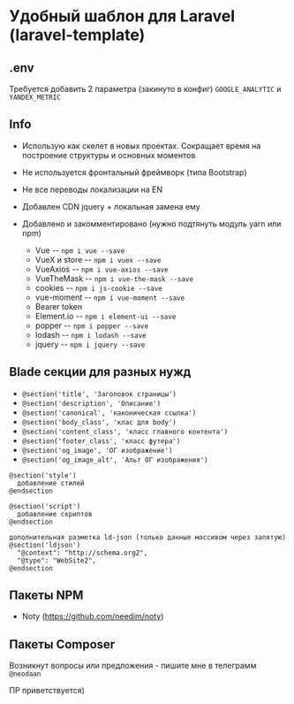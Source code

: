 # Удобный шаблон для Laravel (laravel-template)

## .env
Требуется добавить 2 параметра (закинуто в конфиг)
`GOOGLE_ANALYTIC` и `YANDEX_METRIC`

## Info

- Использую как скелет в новых проектах. Сокращает время на построение структуры и основных моментов
- Не используется фронтальный фреймворк (типа Bootstrap)
- Не все переводы локализации на EN
- Добавлен CDN jquery + локальная замена ему

- Добавлено и закомментировано (нужно подтянуть модуль yarn или npm)
  * Vue -- `npm i vue --save`
  * VueX и store -- `npm i vuex --save`
  * VueAxios -- `npm i vue-axios --save`
  * VueTheMask -- `npm i vue-the-mask --save`
  * cookies -- `npm i js-cookie --save`
  * vue-moment -- `npm i vue-moment --save`
  * Bearer token
  * Element.io -- `npm i element-ui --save`
  * popper -- `npm i popper --save`
  * lodash -- `npm i lodash --save`
  * jquery -- `npm i jquery --save`

## Blade секции для разных нужд
- `@section('title', 'Заголовок страницы')`
- `@section('description', 'Описание')`
- `@section('canonical', 'каноническая ссылка')`
- `@section('body_class', 'клас для body')`
- `@section('content_class', 'класс главного контента')`
- `@section('footer_class', 'класс футера')`
- `@section('og_image', 'ОГ изображение')`
- `@section('og_image_alt', 'Альт ОГ изображения')`

```
@section('style')
  добавление стилей
@endsection

@section('script')
  добавление скриптов
@endsection

дополнительная разметка ld-json (только данные массивом через запятую)
@section('ldjson')
  "@context": "http://schema.org2",
  "@type": "WebSite2",
@endsection
```

## Пакеты NPM
- Noty (https://github.com/needim/noty)


## Пакеты Composer



Возникнут вопросы или предложения - пишите мне в телеграмм `@neodaan`

ПР приветствуется)
